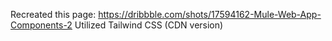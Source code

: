 Recreated this page: https://dribbble.com/shots/17594162-Mule-Web-App-Components-2
Utilized Tailwind CSS (CDN version)
